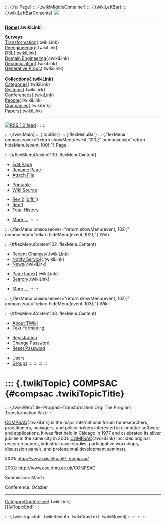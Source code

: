 ::: {.fullPage}
::: {.twikiMiddleContainer}
::: {.twikiLeftBar}
::: {.twikiLeftBarContents}
![](../pub/transformation.gif)

------------------------------------------------------------------------

**[Home](WebHome){.twikiLink}**

**Surveys**\
[Transformation](ProgramTransformation){.twikiLink}\
[Reengineering](ReengineeringWiki){.twikiLink}\
[DSL](DomainSpecificLanguages){.twikiLink}\
[Domain Engineering](DomainEngineering){.twikiLink}\
[Decompilation](DeCompilation){.twikiLink}\
[Generative Progr.](GenerativeProgrammingWiki){.twikiLink}\
\
**[Collections](CategoryCollection){.twikiLink}**\
[Categories](CategoryCategory){.twikiLink}\
[Systems](TransformationSystems){.twikiLink}\
[Conferences](TransformationConferences){.twikiLink}\
[People](TransformationPeople){.twikiLink}\
[Companies](TransformationCompanies){.twikiLink}\
[Papers](CategoryPaper){.twikiLink}

------------------------------------------------------------------------

[![](../pub/rss.gif "RSS 1.0 feed")](WebRss@skin=rss)
:::
:::

::: {.twikiMain}
::: {.toolBar}
::: {.flexMenuBar}
::: {.flexMenu onmouseover="return showMenu(event, 100);" onmouseout="return hideMenu(event, 100);"}
Page

::: {#flexMenuContent100 .flexMenuContent}
-   [Edit
    Page](http://www.program-transformation.org/edit/Transform/COMPSAC?t=1536826344)
-   [Rename
    Page](http://www.program-transformation.org/rename/Transform/COMPSAC)
-   [Attach
    File](http://www.program-transformation.org/attach/Transform/COMPSAC)

<!-- -->

-   [Printable](http://www.program-transformation.org/view/Transform/COMPSAC?skin=print.pattern)
-   [Wiki
    Source](http://www.program-transformation.org/view/Transform/COMPSAC?skin=text&raw=on&contenttype=text/plain)

<!-- -->

-   [Rev
    2](http://www.program-transformation.org/view/Transform/COMPSAC?rev=1.2)
    [(diff 1)](http://www.program-transformation.org/rdiff/Transform/COMPSAC?rev1=1.2&rev2=1.1)
-   [Rev
    1](http://www.program-transformation.org/view/Transform/COMPSAC?rev=1.1)
-   [Total
    History](http://www.program-transformation.org/rdiff/Transform/COMPSAC)

<!-- -->

-   [More
    \...](http://www.program-transformation.org/oops/Transform/COMPSAC?template=oopsmore&param1=1.2&param2=1.2)
:::
:::

::: {.flexMenu onmouseover="return showMenu(event, 102);" onmouseout="return hideMenu(event, 102);"}
Web

::: {#flexMenuContent102 .flexMenuContent}
-   [Recent Changes](WebChanges){.twikiLink}
-   [Notify Service](WebNotify){.twikiLink}
-   [News](WebNews){.twikiLink}

<!-- -->

-   [Page Index](WebIndex){.twikiLink}
-   [Search](WebSearch){.twikiLink}

<!-- -->

-   [More
    \...](http://www.program-transformation.org/oops/Transform/COMPSAC?template=oopsmore&param1=1.2&param2=1.2)
:::
:::

::: {.flexMenu onmouseover="return showMenu(event, 103);" onmouseout="return hideMenu(event, 103);"}
Wiki

::: {#flexMenuContent103 .flexMenuContent}
-   [About
    TWiki](http://www.program-transformation.org/view/TWiki/WebHome)
-   [Text
    Formatting](http://www.program-transformation.org/view/TWiki/TextFormattingRules)

<!-- -->

-   [Registration](http://www.program-transformation.org/view/TWiki/TWikiRegistration)
-   [Change
    Password](http://www.program-transformation.org/view/TWiki/ChangePassword)
-   [Reset
    Password](http://www.program-transformation.org/view/TWiki/ResetPassword)

<!-- -->

-   [Users](http://www.program-transformation.org/view/Main/TWikiUsers)
-   [Groups](http://www.program-transformation.org/view/Main/TWikiGroups)
:::
:::
:::
:::

::: {.twikiTopic}
COMPSAC {#compsac .twikiTopicTitle}
=======

::: {.twikiWebTitle}
Program-Transformation.Org: The Program Transformation Wiki
:::

[COMPSAC](COMPSAC){.twikiLink} is the major international forum for
researchers, practitioners, managers, and policy makers interested in
computer software and applications. It was first held in Chicago in 1977
and celebrated its silver jubilee in the same city in 2001.
[COMPSAC](COMPSAC){.twikiLink} includes original research papers,
industrial case studies, participative workshops, discussion panels, and
professional development seminars.

2001: <http://www.csis.hku.hk/~compsac/>

2002: <http://www.cse.dmu.ac.uk/COMPSAC>

Submission: March

Conference: October

------------------------------------------------------------------------

[CategoryConference](CategoryConference){.twikiLink}\
[]{#TopicEnd}
:::

::: {.twikiTopicInfo .twikiRevInfo .twikiGrayText .twikiMoved}
:::
:::
:::
:::
